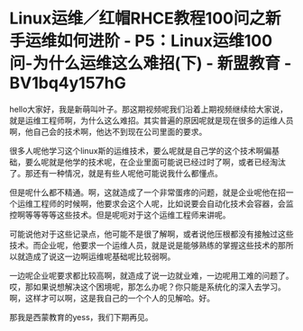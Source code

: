 # Linux运维／红帽RHCE教程100问之新手运维如何进阶 - P5：Linux运维100问-为什么运维这么难招(下) - 新盟教育 - BV1bq4y157hG

hello大家好，我是新萌叫叶子。那这期视频呢我们沿着上期视频继续给大家说，就是运维工程师啊，为什么这么难招。其实普遍的原因呢就是现在很多的运维人员啊，他自己会的技术啊，他达不到现在公司里面的要求。

很多人呢他学习这个linux斯的运维技术，要么呢就是自己学的这个技术啊偏基础，要么呢就是他学的技术呢，在企业里面可能说已经过时了啊，或者已经淘汰了。那还有一种情况，就是有些人呢他可能说我什么都懂点。

但是呢什么都不精通。啊，这就造成了一个非常蛋疼的问题，就是企业呢他在招一个运维工程师的时候啊，他要求会这个人呢，比如说要会自动化技术会容器，会监控啊等等等等这些技术。但是呢呃对于这个运维工程师来讲呢。

可能说他对于这些记录点，他可能不是很了解啊，或者说他压根都没有接触过这些技术。而企业呢，他要求一个运维人员，就是说是能够熟练的掌握这些技术的那所以就造成了说这一边啊运维呢基础呢比较弱啊。

一边呢企业呢要求都比较高啊，就造成了说一边就业难，一边呢用工难的问题了。哎，那如果说想解决这个困境呢，那怎么办呢？你只能是系统化的深入去学习。啊，这样才可以啊，这是我自己的一个个人的见解哈。好。

那我是西蒙教育的yess，我们下期再见。